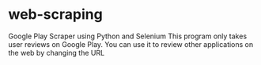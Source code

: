 # web-scraping
Google Play Scraper using Python and Selenium
This program only takes user reviews on Google Play. You can use it to review other applications on the web by changing the URL

